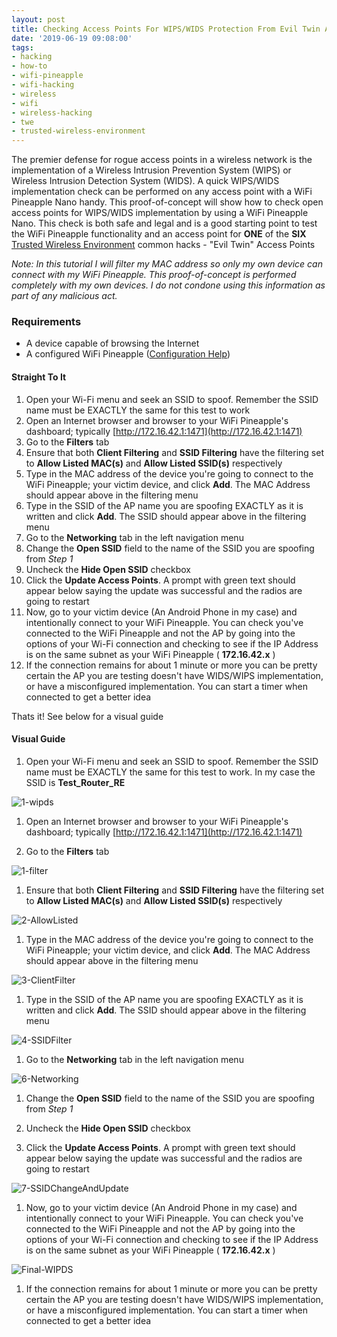 ```yaml
---
layout: post
title: Checking Access Points For WIPS/WIDS Protection From Evil Twin Attacks
date: '2019-06-19 09:08:00'
tags:
- hacking
- how-to
- wifi-pineapple
- wifi-hacking
- wireless
- wifi
- wireless-hacking
- twe
- trusted-wireless-environment
---
```


The premier defense for rogue access points in a wireless network is the implementation of a Wireless Intrusion Prevention System (WIPS) or Wireless Intrusion Detection System (WIDS). A quick WIPS/WIDS implementation check can be performed on any access point with a WiFi Pineapple Nano handy. This proof-of-concept will show how to check open access points for WIPS/WIDS implementation by using a WiFi Pineapple Nano. This check is both safe and legal and is a good starting point to test the WiFi Pineapple functionality and an access point for **ONE** of the **SIX** [Trusted Wireless Environment](https://www.trustedwirelessenvironment.com/) common hacks - "Evil Twin" Access Points

<!--kg-card-begin: markdown-->

_Note: In this tutorial I will filter my MAC address so only my own device can connect with my WiFi Pineapple. This proof-of-concept is performed completely with my own devices. I do not condone using this information as part of any malicious act._

<!--kg-card-end: markdown--><!--kg-card-begin: markdown-->
### Requirements

- A device capable of browsing the Internet
- A configured WiFi Pineapple ([Configuration Help](/how-to-set-up-wifi-pineapple-nano-on-windows/))
<!--kg-card-end: markdown--><!--kg-card-begin: markdown-->
#### Straight To It

1. Open your Wi-Fi menu and seek an SSID to spoof. Remember the SSID name must be EXACTLY the same for this test to work
2. Open an Internet browser and browser to your WiFi Pineapple's dashboard; typically [http://172.16.42.1:1471](http://172.16.42.1:1471)
3. Go to the **Filters** tab
4. Ensure that both **Client Filtering** and **SSID Filtering** have the filtering set to **Allow Listed MAC(s)** and **Allow Listed SSID(s)** respectively
5. Type in the MAC address of the device you're going to connect to the WiFi Pineapple; your victim device, and click **Add**. The MAC Address should appear above in the filtering menu
6. Type in the SSID of the AP name you are spoofing EXACTLY as it is written and click **Add**. The SSID should appear above in the filtering menu
7. Go to the **Networking** tab in the left navigation menu
8. Change the **Open SSID** field to the name of the SSID you are spoofing from _Step 1_
9. Uncheck the **Hide Open SSID** checkbox
10. Click the **Update Access Points**. A prompt with green text should appear below saying the update was successful and the radios are going to restart
11. Now, go to your victim device (An Android Phone in my case) and intentionally connect to your WiFi Pineapple. You can check you've connected to the WiFi Pineapple and not the AP by going into the options of your Wi-Fi connection and checking to see if the IP Address is on the same subnet as your WiFi Pineapple ( **172.16.42.x** )
12. If the connection remains for about 1 minute or more you can be pretty certain the AP you are testing doesn't have WIDS/WIPS implementation, or have a misconfigured implementation. You can start a timer when connected to get a better idea

Thats it! See below for a visual guide

#### Visual Guide

1. Open your Wi-Fi menu and seek an SSID to spoof. Remember the SSID name must be EXACTLY the same for this test to work. In my case the SSID is **Test\_Router\_RE**

![1-wipds](/assets/images/07/1-wipds.png)






1. Open an Internet browser and browser to your WiFi Pineapple's dashboard; typically [http://172.16.42.1:1471](http://172.16.42.1:1471)





1. Go to the **Filters** tab

![1-filter](/assets/images/07/1-filter.png)






1. Ensure that both **Client Filtering** and **SSID Filtering** have the filtering set to **Allow Listed MAC(s)** and **Allow Listed SSID(s)** respectively

![2-AllowListed](/assets/images/07/2-AllowListed.png)






1. Type in the MAC address of the device you're going to connect to the WiFi Pineapple; your victim device, and click **Add**. The MAC Address should appear above in the filtering menu

![3-ClientFilter](/assets/images/07/3-ClientFilter.png)






1. Type in the SSID of the AP name you are spoofing EXACTLY as it is written and click **Add**. The SSID should appear above in the filtering menu

![4-SSIDFilter](/assets/images/07/4-SSIDFilter.png)






1. Go to the **Networking** tab in the left navigation menu

![6-Networking](/assets/images/07/6-Networking.png)






1. Change the **Open SSID** field to the name of the SSID you are spoofing from _Step 1_





1. Uncheck the **Hide Open SSID** checkbox





1. Click the **Update Access Points**. A prompt with green text should appear below saying the update was successful and the radios are going to restart

![7-SSIDChangeAndUpdate](/assets/images/07/7-SSIDChangeAndUpdate.png)






1. Now, go to your victim device (An Android Phone in my case) and intentionally connect to your WiFi Pineapple. You can check you've connected to the WiFi Pineapple and not the AP by going into the options of your Wi-Fi connection and checking to see if the IP Address is on the same subnet as your WiFi Pineapple ( **172.16.42.x** )

![Final-WIPDS](/assets/images/07/Final-WIPDS.png)






1. If the connection remains for about 1 minute or more you can be pretty certain the AP you are testing doesn't have WIDS/WIPS implementation, or have a misconfigured implementation. You can start a timer when connected to get a better idea




<!--kg-card-end: markdown-->
